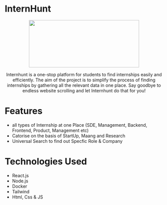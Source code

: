 # InternHunt
<p align="center" >
  <img width="350" height="150" src="https://github.com/hamees-sayed/internhunt/blob/main/client/src/Components/img/Name.png">
</p>
<p align="center">
  Internhunt is a one-stop platform for students to find internships easily and efficiently. The aim of the project is to simplify the process of finding     internships by gathering all the relevant data in one place. Say goodbye to endless website scrolling and let Internhunt do that for you!
</p>

# Features
- all types of Internship at one Place (SDE, Management, Backend, Frontend, Product, Management etc)
- Catorise on the basis of StartUp, Maang and Research
- Universal Search to find out Specfic Role & Company 

# Technologies Used
- React.js
- Node.js
- Docker
- Tailwind
- Html, Css & JS
